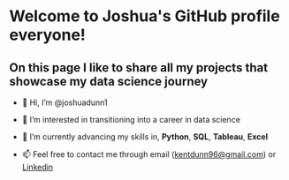 # Welcome to Joshua's GitHub profile everyone! 

## On this page I like to share all my projects that showcase my data science journey

- 👋 Hi, I’m @joshuadunn1

- 👀 I’m interested in transitioning into a career in data science 

- 🌱 I’m currently advancing my skills in, **Python**, **SQL**, **Tableau**, **Excel**

- 📫 Feel free to contact me through email (kentdunn96@gmail.com) or [Linkedin](https://www.linkedin.com/in/joshuadunn96/)

<!---
joshuadunn1/joshuadunn1 is a ✨ special ✨ repository because its `README.md` (this file) appears on your GitHub profile.
You can click the Preview link to take a look at your changes.
--->
